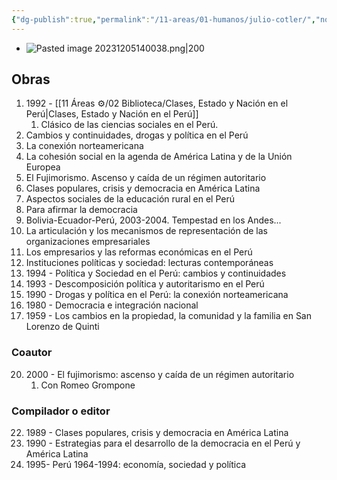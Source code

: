 ```yaml
---
{"dg-publish":true,"permalink":"/11-areas/01-humanos/julio-cotler/","noteIcon":""}
---
```


- ![Pasted image 20231205140038.png|200](/img/user/02%20Image/Pasted%20image%2020231205140038.png)
## Obras
1. 1992 - [[11 Áreas ⚙/02 Biblioteca/Clases, Estado y Nación en el Perú\|Clases, Estado y Nación en el Perú]]
	1. Clásico de las ciencias sociales en el Perú.
2. Cambios y continuidades, drogas y política en el Perú
3. La conexión norteamericana
4. La cohesión social en la agenda de América Latina y de la Unión Europea
5. El Fujimorismo. Ascenso y caída de un régimen autoritario
6. Clases populares, crisis y democracia en América Latina
7. Aspectos sociales de la educación rural en el Perú
8. Para afirmar la democracia
9. Bolivia-Ecuador-Perú, 2003-2004. Tempestad en los Andes...
10. La articulación y los mecanismos de representación de las organizaciones empresariales
11. Los empresarios y las reformas económicas en el Perú
12. Instituciones políticas y sociedad: lecturas contemporáneas
13. 1994 - Política y Sociedad en el Perú: cambios y continuidades
14. 1993 - Descomposición política y autoritarismo en el Perú
15. 1990 - Drogas y política en el Perú: la conexión norteamericana
16. 1980 - Democracia e integración nacional
17. 1959 - Los cambios en la propiedad, la comunidad y la familia en San Lorenzo de Quinti
### Coautor
20. 2000 - El fujimorismo: ascenso y caída de un régimen autoritario
	1. Con Romeo Grompone
### Compilador o editor
22. 1989 - Clases populares, crisis y democracia en América Latina
23. 1990 - Estrategias para el desarrollo de la democracia en el Perú y América Latina
24. 1995- Perú 1964-1994: economía, sociedad y política